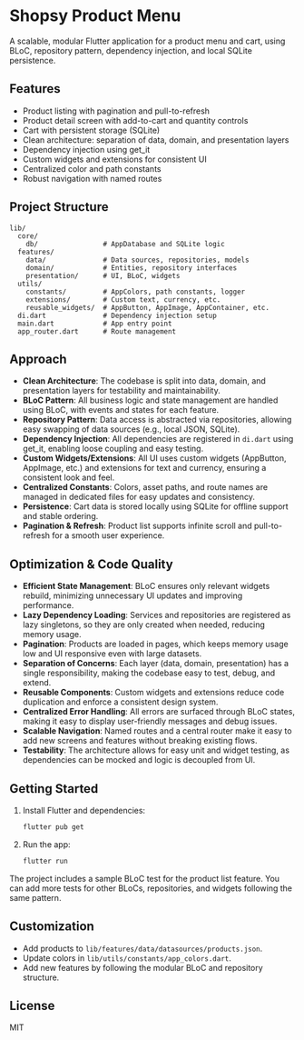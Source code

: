# Shopsy Product Menu

A scalable, modular Flutter application for a product menu and cart, using BLoC, repository pattern, dependency injection, and local SQLite persistence.

## Features
- Product listing with pagination and pull-to-refresh
- Product detail screen with add-to-cart and quantity controls
- Cart with persistent storage (SQLite)
- Clean architecture: separation of data, domain, and presentation layers
- Dependency injection using get_it
- Custom widgets and extensions for consistent UI
- Centralized color and path constants
- Robust navigation with named routes

## Project Structure
```
lib/
  core/
    db/                # AppDatabase and SQLite logic
  features/
    data/              # Data sources, repositories, models
    domain/            # Entities, repository interfaces
    presentation/      # UI, BLoC, widgets
  utils/
    constants/         # AppColors, path constants, logger
    extensions/        # Custom text, currency, etc.
    reusable_widgets/  # AppButton, AppImage, AppContainer, etc.
  di.dart              # Dependency injection setup
  main.dart            # App entry point
  app_router.dart      # Route management
```

## Approach
- **Clean Architecture**: The codebase is split into data, domain, and presentation layers for testability and maintainability.
- **BLoC Pattern**: All business logic and state management are handled using BLoC, with events and states for each feature.
- **Repository Pattern**: Data access is abstracted via repositories, allowing easy swapping of data sources (e.g., local JSON, SQLite).
- **Dependency Injection**: All dependencies are registered in `di.dart` using get_it, enabling loose coupling and easy testing.
- **Custom Widgets/Extensions**: All UI uses custom widgets (AppButton, AppImage, etc.) and extensions for text and currency, ensuring a consistent look and feel.
- **Centralized Constants**: Colors, asset paths, and route names are managed in dedicated files for easy updates and consistency.
- **Persistence**: Cart data is stored locally using SQLite for offline support and stable ordering.
- **Pagination & Refresh**: Product list supports infinite scroll and pull-to-refresh for a smooth user experience.

## Optimization & Code Quality
- **Efficient State Management**: BLoC ensures only relevant widgets rebuild, minimizing unnecessary UI updates and improving performance.
- **Lazy Dependency Loading**: Services and repositories are registered as lazy singletons, so they are only created when needed, reducing memory usage.
- **Pagination**: Products are loaded in pages, which keeps memory usage low and UI responsive even with large datasets.
- **Separation of Concerns**: Each layer (data, domain, presentation) has a single responsibility, making the codebase easy to test, debug, and extend.
- **Reusable Components**: Custom widgets and extensions reduce code duplication and enforce a consistent design system.
- **Centralized Error Handling**: All errors are surfaced through BLoC states, making it easy to display user-friendly messages and debug issues.
- **Scalable Navigation**: Named routes and a central router make it easy to add new screens and features without breaking existing flows.
- **Testability**: The architecture allows for easy unit and widget testing, as dependencies can be mocked and logic is decoupled from UI.


## Getting Started
1. Install Flutter and dependencies:
   ```sh
   flutter pub get
   ```
2. Run the app:
   ```sh
   flutter run
   ```



The project includes a sample BLoC test for the product list feature. You can add more tests for other BLoCs, repositories, and widgets following the same pattern.

## Customization
- Add products to `lib/features/data/datasources/products.json`.
- Update colors in `lib/utils/constants/app_colors.dart`.
- Add new features by following the modular BLoC and repository structure.

## License
MIT
